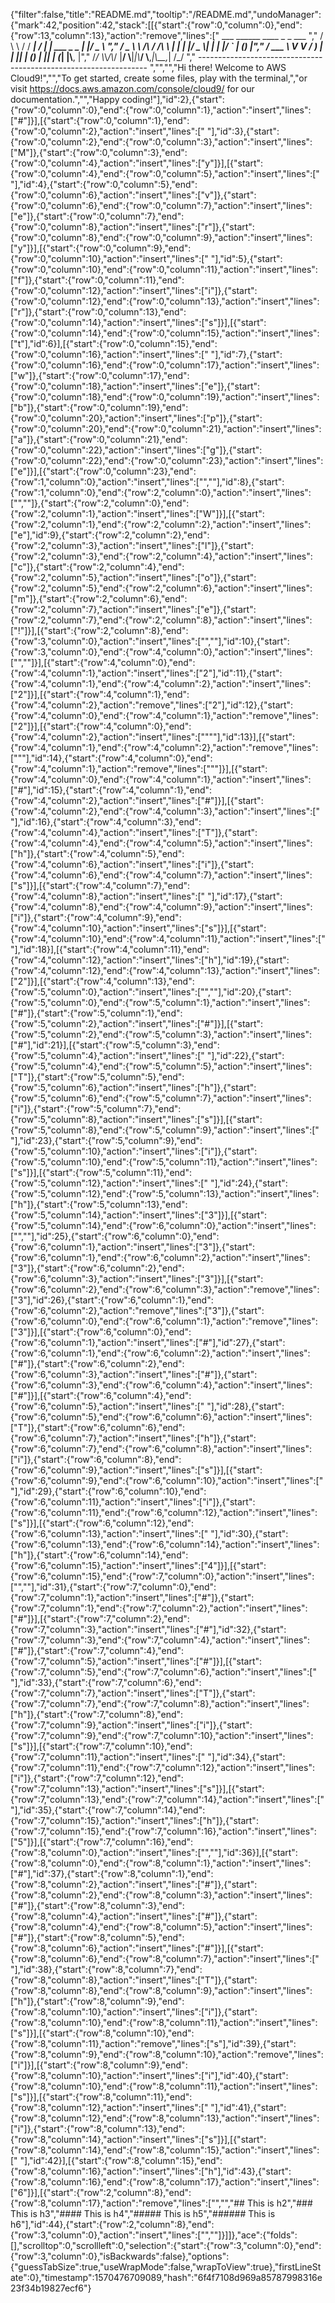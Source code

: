 {"filter":false,"title":"README.md","tooltip":"/README.md","undoManager":{"mark":42,"position":42,"stack":[[{"start":{"row":0,"column":0},"end":{"row":13,"column":13},"action":"remove","lines":["         ___        ______     ____ _                 _  ___  ","        / \\ \\      / / ___|   / ___| | ___  _   _  __| |/ _ \\ ","       / _ \\ \\ /\\ / /\\___ \\  | |   | |/ _ \\| | | |/ _` | (_) |","      / ___ \\ V  V /  ___) | | |___| | (_) | |_| | (_| |\\__, |","     /_/   \\_\\_/\\_/  |____/   \\____|_|\\___/ \\__,_|\\__,_|  /_/ "," ----------------------------------------------------------------- ","","","Hi there! Welcome to AWS Cloud9!","","To get started, create some files, play with the terminal,","or visit https://docs.aws.amazon.com/console/cloud9/ for our documentation.","","Happy coding!"],"id":2},{"start":{"row":0,"column":0},"end":{"row":0,"column":1},"action":"insert","lines":["#"]}],[{"start":{"row":0,"column":1},"end":{"row":0,"column":2},"action":"insert","lines":[" "],"id":3},{"start":{"row":0,"column":2},"end":{"row":0,"column":3},"action":"insert","lines":["M"]},{"start":{"row":0,"column":3},"end":{"row":0,"column":4},"action":"insert","lines":["y"]}],[{"start":{"row":0,"column":4},"end":{"row":0,"column":5},"action":"insert","lines":[" "],"id":4},{"start":{"row":0,"column":5},"end":{"row":0,"column":6},"action":"insert","lines":["v"]},{"start":{"row":0,"column":6},"end":{"row":0,"column":7},"action":"insert","lines":["e"]},{"start":{"row":0,"column":7},"end":{"row":0,"column":8},"action":"insert","lines":["r"]},{"start":{"row":0,"column":8},"end":{"row":0,"column":9},"action":"insert","lines":["y"]}],[{"start":{"row":0,"column":9},"end":{"row":0,"column":10},"action":"insert","lines":[" "],"id":5},{"start":{"row":0,"column":10},"end":{"row":0,"column":11},"action":"insert","lines":["f"]},{"start":{"row":0,"column":11},"end":{"row":0,"column":12},"action":"insert","lines":["i"]},{"start":{"row":0,"column":12},"end":{"row":0,"column":13},"action":"insert","lines":["r"]},{"start":{"row":0,"column":13},"end":{"row":0,"column":14},"action":"insert","lines":["s"]}],[{"start":{"row":0,"column":14},"end":{"row":0,"column":15},"action":"insert","lines":["t"],"id":6}],[{"start":{"row":0,"column":15},"end":{"row":0,"column":16},"action":"insert","lines":[" "],"id":7},{"start":{"row":0,"column":16},"end":{"row":0,"column":17},"action":"insert","lines":["w"]},{"start":{"row":0,"column":17},"end":{"row":0,"column":18},"action":"insert","lines":["e"]},{"start":{"row":0,"column":18},"end":{"row":0,"column":19},"action":"insert","lines":["b"]},{"start":{"row":0,"column":19},"end":{"row":0,"column":20},"action":"insert","lines":["p"]},{"start":{"row":0,"column":20},"end":{"row":0,"column":21},"action":"insert","lines":["a"]},{"start":{"row":0,"column":21},"end":{"row":0,"column":22},"action":"insert","lines":["g"]},{"start":{"row":0,"column":22},"end":{"row":0,"column":23},"action":"insert","lines":["e"]}],[{"start":{"row":0,"column":23},"end":{"row":1,"column":0},"action":"insert","lines":["",""],"id":8},{"start":{"row":1,"column":0},"end":{"row":2,"column":0},"action":"insert","lines":["",""]},{"start":{"row":2,"column":0},"end":{"row":2,"column":1},"action":"insert","lines":["W"]}],[{"start":{"row":2,"column":1},"end":{"row":2,"column":2},"action":"insert","lines":["e"],"id":9},{"start":{"row":2,"column":2},"end":{"row":2,"column":3},"action":"insert","lines":["l"]},{"start":{"row":2,"column":3},"end":{"row":2,"column":4},"action":"insert","lines":["c"]},{"start":{"row":2,"column":4},"end":{"row":2,"column":5},"action":"insert","lines":["o"]},{"start":{"row":2,"column":5},"end":{"row":2,"column":6},"action":"insert","lines":["m"]},{"start":{"row":2,"column":6},"end":{"row":2,"column":7},"action":"insert","lines":["e"]},{"start":{"row":2,"column":7},"end":{"row":2,"column":8},"action":"insert","lines":["!"]}],[{"start":{"row":2,"column":8},"end":{"row":3,"column":0},"action":"insert","lines":["",""],"id":10},{"start":{"row":3,"column":0},"end":{"row":4,"column":0},"action":"insert","lines":["",""]}],[{"start":{"row":4,"column":0},"end":{"row":4,"column":1},"action":"insert","lines":["2"],"id":11},{"start":{"row":4,"column":1},"end":{"row":4,"column":2},"action":"insert","lines":["2"]}],[{"start":{"row":4,"column":1},"end":{"row":4,"column":2},"action":"remove","lines":["2"],"id":12},{"start":{"row":4,"column":0},"end":{"row":4,"column":1},"action":"remove","lines":["2"]}],[{"start":{"row":4,"column":0},"end":{"row":4,"column":2},"action":"insert","lines":["\"\""],"id":13}],[{"start":{"row":4,"column":1},"end":{"row":4,"column":2},"action":"remove","lines":["\""],"id":14},{"start":{"row":4,"column":0},"end":{"row":4,"column":1},"action":"remove","lines":["\""]}],[{"start":{"row":4,"column":0},"end":{"row":4,"column":1},"action":"insert","lines":["#"],"id":15},{"start":{"row":4,"column":1},"end":{"row":4,"column":2},"action":"insert","lines":["#"]}],[{"start":{"row":4,"column":2},"end":{"row":4,"column":3},"action":"insert","lines":[" "],"id":16},{"start":{"row":4,"column":3},"end":{"row":4,"column":4},"action":"insert","lines":["T"]},{"start":{"row":4,"column":4},"end":{"row":4,"column":5},"action":"insert","lines":["h"]},{"start":{"row":4,"column":5},"end":{"row":4,"column":6},"action":"insert","lines":["i"]},{"start":{"row":4,"column":6},"end":{"row":4,"column":7},"action":"insert","lines":["s"]}],[{"start":{"row":4,"column":7},"end":{"row":4,"column":8},"action":"insert","lines":[" "],"id":17},{"start":{"row":4,"column":8},"end":{"row":4,"column":9},"action":"insert","lines":["i"]},{"start":{"row":4,"column":9},"end":{"row":4,"column":10},"action":"insert","lines":["s"]}],[{"start":{"row":4,"column":10},"end":{"row":4,"column":11},"action":"insert","lines":[" "],"id":18}],[{"start":{"row":4,"column":11},"end":{"row":4,"column":12},"action":"insert","lines":["h"],"id":19},{"start":{"row":4,"column":12},"end":{"row":4,"column":13},"action":"insert","lines":["2"]}],[{"start":{"row":4,"column":13},"end":{"row":5,"column":0},"action":"insert","lines":["",""],"id":20},{"start":{"row":5,"column":0},"end":{"row":5,"column":1},"action":"insert","lines":["#"]},{"start":{"row":5,"column":1},"end":{"row":5,"column":2},"action":"insert","lines":["#"]}],[{"start":{"row":5,"column":2},"end":{"row":5,"column":3},"action":"insert","lines":["#"],"id":21}],[{"start":{"row":5,"column":3},"end":{"row":5,"column":4},"action":"insert","lines":[" "],"id":22},{"start":{"row":5,"column":4},"end":{"row":5,"column":5},"action":"insert","lines":["T"]},{"start":{"row":5,"column":5},"end":{"row":5,"column":6},"action":"insert","lines":["h"]},{"start":{"row":5,"column":6},"end":{"row":5,"column":7},"action":"insert","lines":["i"]},{"start":{"row":5,"column":7},"end":{"row":5,"column":8},"action":"insert","lines":["s"]}],[{"start":{"row":5,"column":8},"end":{"row":5,"column":9},"action":"insert","lines":[" "],"id":23},{"start":{"row":5,"column":9},"end":{"row":5,"column":10},"action":"insert","lines":["i"]},{"start":{"row":5,"column":10},"end":{"row":5,"column":11},"action":"insert","lines":["s"]}],[{"start":{"row":5,"column":11},"end":{"row":5,"column":12},"action":"insert","lines":[" "],"id":24},{"start":{"row":5,"column":12},"end":{"row":5,"column":13},"action":"insert","lines":["h"]},{"start":{"row":5,"column":13},"end":{"row":5,"column":14},"action":"insert","lines":["3"]}],[{"start":{"row":5,"column":14},"end":{"row":6,"column":0},"action":"insert","lines":["",""],"id":25},{"start":{"row":6,"column":0},"end":{"row":6,"column":1},"action":"insert","lines":["3"]},{"start":{"row":6,"column":1},"end":{"row":6,"column":2},"action":"insert","lines":["3"]},{"start":{"row":6,"column":2},"end":{"row":6,"column":3},"action":"insert","lines":["3"]}],[{"start":{"row":6,"column":2},"end":{"row":6,"column":3},"action":"remove","lines":["3"],"id":26},{"start":{"row":6,"column":1},"end":{"row":6,"column":2},"action":"remove","lines":["3"]},{"start":{"row":6,"column":0},"end":{"row":6,"column":1},"action":"remove","lines":["3"]}],[{"start":{"row":6,"column":0},"end":{"row":6,"column":1},"action":"insert","lines":["#"],"id":27},{"start":{"row":6,"column":1},"end":{"row":6,"column":2},"action":"insert","lines":["#"]},{"start":{"row":6,"column":2},"end":{"row":6,"column":3},"action":"insert","lines":["#"]},{"start":{"row":6,"column":3},"end":{"row":6,"column":4},"action":"insert","lines":["#"]}],[{"start":{"row":6,"column":4},"end":{"row":6,"column":5},"action":"insert","lines":[" "],"id":28},{"start":{"row":6,"column":5},"end":{"row":6,"column":6},"action":"insert","lines":["T"]},{"start":{"row":6,"column":6},"end":{"row":6,"column":7},"action":"insert","lines":["h"]},{"start":{"row":6,"column":7},"end":{"row":6,"column":8},"action":"insert","lines":["i"]},{"start":{"row":6,"column":8},"end":{"row":6,"column":9},"action":"insert","lines":["s"]}],[{"start":{"row":6,"column":9},"end":{"row":6,"column":10},"action":"insert","lines":[" "],"id":29},{"start":{"row":6,"column":10},"end":{"row":6,"column":11},"action":"insert","lines":["i"]},{"start":{"row":6,"column":11},"end":{"row":6,"column":12},"action":"insert","lines":["s"]}],[{"start":{"row":6,"column":12},"end":{"row":6,"column":13},"action":"insert","lines":[" "],"id":30},{"start":{"row":6,"column":13},"end":{"row":6,"column":14},"action":"insert","lines":["h"]},{"start":{"row":6,"column":14},"end":{"row":6,"column":15},"action":"insert","lines":["4"]}],[{"start":{"row":6,"column":15},"end":{"row":7,"column":0},"action":"insert","lines":["",""],"id":31},{"start":{"row":7,"column":0},"end":{"row":7,"column":1},"action":"insert","lines":["#"]},{"start":{"row":7,"column":1},"end":{"row":7,"column":2},"action":"insert","lines":["#"]}],[{"start":{"row":7,"column":2},"end":{"row":7,"column":3},"action":"insert","lines":["#"],"id":32},{"start":{"row":7,"column":3},"end":{"row":7,"column":4},"action":"insert","lines":["#"]},{"start":{"row":7,"column":4},"end":{"row":7,"column":5},"action":"insert","lines":["#"]}],[{"start":{"row":7,"column":5},"end":{"row":7,"column":6},"action":"insert","lines":[" "],"id":33},{"start":{"row":7,"column":6},"end":{"row":7,"column":7},"action":"insert","lines":["T"]},{"start":{"row":7,"column":7},"end":{"row":7,"column":8},"action":"insert","lines":["h"]},{"start":{"row":7,"column":8},"end":{"row":7,"column":9},"action":"insert","lines":["i"]},{"start":{"row":7,"column":9},"end":{"row":7,"column":10},"action":"insert","lines":["s"]}],[{"start":{"row":7,"column":10},"end":{"row":7,"column":11},"action":"insert","lines":[" "],"id":34},{"start":{"row":7,"column":11},"end":{"row":7,"column":12},"action":"insert","lines":["i"]},{"start":{"row":7,"column":12},"end":{"row":7,"column":13},"action":"insert","lines":["s"]}],[{"start":{"row":7,"column":13},"end":{"row":7,"column":14},"action":"insert","lines":[" "],"id":35},{"start":{"row":7,"column":14},"end":{"row":7,"column":15},"action":"insert","lines":["h"]},{"start":{"row":7,"column":15},"end":{"row":7,"column":16},"action":"insert","lines":["5"]}],[{"start":{"row":7,"column":16},"end":{"row":8,"column":0},"action":"insert","lines":["",""],"id":36}],[{"start":{"row":8,"column":0},"end":{"row":8,"column":1},"action":"insert","lines":["#"],"id":37},{"start":{"row":8,"column":1},"end":{"row":8,"column":2},"action":"insert","lines":["#"]},{"start":{"row":8,"column":2},"end":{"row":8,"column":3},"action":"insert","lines":["#"]},{"start":{"row":8,"column":3},"end":{"row":8,"column":4},"action":"insert","lines":["#"]},{"start":{"row":8,"column":4},"end":{"row":8,"column":5},"action":"insert","lines":["#"]},{"start":{"row":8,"column":5},"end":{"row":8,"column":6},"action":"insert","lines":["#"]}],[{"start":{"row":8,"column":6},"end":{"row":8,"column":7},"action":"insert","lines":[" "],"id":38},{"start":{"row":8,"column":7},"end":{"row":8,"column":8},"action":"insert","lines":["T"]},{"start":{"row":8,"column":8},"end":{"row":8,"column":9},"action":"insert","lines":["h"]},{"start":{"row":8,"column":9},"end":{"row":8,"column":10},"action":"insert","lines":["i"]},{"start":{"row":8,"column":10},"end":{"row":8,"column":11},"action":"insert","lines":["s"]}],[{"start":{"row":8,"column":10},"end":{"row":8,"column":11},"action":"remove","lines":["s"],"id":39},{"start":{"row":8,"column":9},"end":{"row":8,"column":10},"action":"remove","lines":["i"]}],[{"start":{"row":8,"column":9},"end":{"row":8,"column":10},"action":"insert","lines":["i"],"id":40},{"start":{"row":8,"column":10},"end":{"row":8,"column":11},"action":"insert","lines":["s"]}],[{"start":{"row":8,"column":11},"end":{"row":8,"column":12},"action":"insert","lines":[" "],"id":41},{"start":{"row":8,"column":12},"end":{"row":8,"column":13},"action":"insert","lines":["i"]},{"start":{"row":8,"column":13},"end":{"row":8,"column":14},"action":"insert","lines":["s"]}],[{"start":{"row":8,"column":14},"end":{"row":8,"column":15},"action":"insert","lines":[" "],"id":42}],[{"start":{"row":8,"column":15},"end":{"row":8,"column":16},"action":"insert","lines":["h"],"id":43},{"start":{"row":8,"column":16},"end":{"row":8,"column":17},"action":"insert","lines":["6"]}],[{"start":{"row":2,"column":8},"end":{"row":8,"column":17},"action":"remove","lines":["","","## This is h2","### This is h3","#### This is h4","##### This is h5","###### This is h6"],"id":44},{"start":{"row":2,"column":8},"end":{"row":3,"column":0},"action":"insert","lines":["",""]}]]},"ace":{"folds":[],"scrolltop":0,"scrollleft":0,"selection":{"start":{"row":3,"column":0},"end":{"row":3,"column":0},"isBackwards":false},"options":{"guessTabSize":true,"useWrapMode":false,"wrapToView":true},"firstLineState":0},"timestamp":1570476709089,"hash":"6f4f7108d969a85787998316e23f34b19827ecf6"}